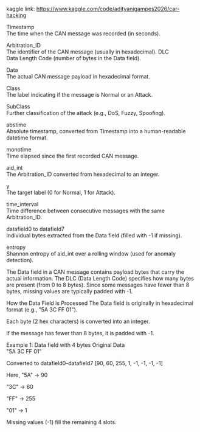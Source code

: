 kaggle link: https://www.kaggle.com/code/adityanigampes2026/car-hacking

Timestamp	                                                                
The time when the CAN message was recorded (in seconds).

Arbitration_ID	                                                          
The identifier of the CAN message (usually in hexadecimal).
DLC                                                                       
Data Length Code (number of bytes in the Data field).

Data	                                                                  
The actual CAN message payload in hexadecimal format.

Class	                                                                    
The label indicating if the message is Normal or an Attack.

SubClass	                                                                
Further classification of the attack (e.g., DoS, Fuzzy, Spoofing).

abstime	                                                                  
Absolute timestamp, converted from Timestamp into a human-readable datetime format.

monotime	                                                                
Time elapsed since the first recorded CAN message.

aid_int	                                                                 
The Arbitration_ID converted from hexadecimal to an integer.

y	                                                                       
The target label (0 for Normal, 1 for Attack).

time_interval	                                                      
Time difference between consecutive messages with the same Arbitration_ID.

datafield0 to datafield7	                                          
Individual bytes extracted from the Data field (filled with -1 if missing).

entropy	                                                           
Shannon entropy of aid_int over a rolling window (used for anomaly detection).



The Data field in a CAN message contains payload bytes that carry the actual information. The DLC (Data Length Code) specifies how many bytes are present (from 0 to 8 bytes). Since some messages have fewer than 8 bytes, missing values are typically padded with -1.

How the Data Field is Processed
The Data field is originally in hexadecimal format (e.g., "5A 3C FF 01").

Each byte (2 hex characters) is converted into an integer.

If the message has fewer than 8 bytes, it is padded with -1.

Example 1: Data field with 4 bytes
Original Data	                                          
"5A 3C FF 01"	      

Converted to datafield0-datafield7
[90, 60, 255, 1, -1, -1, -1, -1]

Here,
"5A" → 90

"3C" → 60

"FF" → 255

"01" → 1

Missing values (-1) fill the remaining 4 slots.
